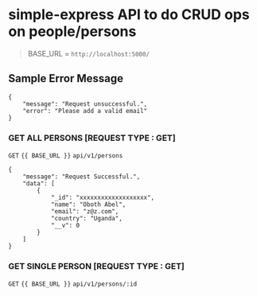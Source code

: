 # simple-express API to do CRUD ops on people/persons


> BASE_URL = `http://localhost:5000/`

## Sample Error Message
```
{
    "message": "Request unsuccessful.",
    "error": "Please add a valid email"
}
```

### GET ALL PERSONS [REQUEST TYPE : GET]
`GET` `{{ BASE_URL }}` `api/v1/persons`
```
{
    "message": "Request Successful.",
    "data": [
        {
            "_id": "xxxxxxxxxxxxxxxxxxx",
            "name": "Oboth Abel",
            "email": "z@z.com",
            "country": "Uganda",
            "__v": 0
        }
    ]
}
```

### GET SINGLE PERSON [REQUEST TYPE : GET]
`GET` `{{ BASE_URL }}` `api/v1/persons/:id`